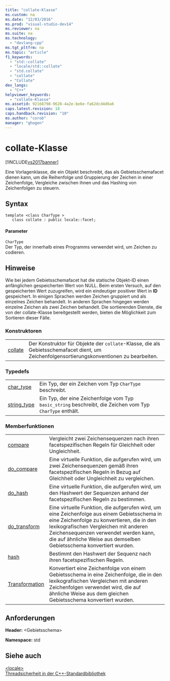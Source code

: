 ```yaml
---
title: "collate-Klasse"
ms.custom: na
ms.date: "12/03/2016"
ms.prod: "visual-studio-dev14"
ms.reviewer: na
ms.suite: na
ms.technology: 
  - "devlang-cpp"
ms.tgt_pltfrm: na
ms.topic: "article"
f1_keywords: 
  - "std::collate"
  - "locale/std::collate"
  - "std.collate"
  - "collate"
  - "Collate"
dev_langs: 
  - "C++"
helpviewer_keywords: 
  - "collate-Klasse"
ms.assetid: 92168798-9628-4a2e-be6e-fa62dcd4d6a6
caps.latest.revision: 18
caps.handback.revision: "10"
ms.author: "corob"
manager: "ghogen"
---
```

# collate-Klasse
[!INCLUDE[vs2017banner](../assembler/inline/includes/vs2017banner.md)]

Eine Vorlagenklasse, die ein Objekt beschreibt, das als Gebietsschemafacet dienen kann, um die Reihenfolge und Gruppierung der Zeichen in einer Zeichenfolge, Vergleiche zwischen ihnen und das Hashing von Zeichenfolgen zu steuern.  
  
## Syntax  
  
```  
template <class CharType >  
   class collate : public locale::facet;  
```  
  
#### Parameter  
 `CharType`  
 Der Typ, der innerhalb eines Programms verwendet wird, um Zeichen zu codieren.  
  
## Hinweise  
 Wie bei jedem Gebietsschemafacet hat die statische Objekt\-ID einen anfänglichen gespeicherten Wert von NULL.  Beim ersten Versuch, auf den gespeicherten Wert zuzugreifen, wird ein eindeutiger positiver Wert in **ID** gespeichert. In einigen Sprachen werden Zeichen gruppiert und als einzelnes Zeichen behandelt. In anderen Sprachen hingegen werden einzelne Zeichen als zwei Zeichen behandelt.  Die sortierenden Dienste, die von der collate\-Klasse bereitgestellt werden, bieten die Möglichkeit zum Sortieren dieser Fälle.  
  
### Konstruktoren  
  
|||  
|-|-|  
|[collate](../Topic/collate::collate.md)|Der Konstruktor für Objekte der `collate`\-Klasse, die als Gebietsschemafacet dient, um Zeichenfolgensortierungskonventionen zu bearbeiten.|  
  
### Typedefs  
  
|||  
|-|-|  
|[char\_type](../Topic/collate::char_type.md)|Ein Typ, der ein Zeichen vom Typ `CharType` beschreibt.|  
|[string\_type](../Topic/collate::string_type.md)|Ein Typ, der eine Zeichenfolge vom Typ `basic_string` beschreibt, die Zeichen vom Typ `CharType` enthält.|  
  
### Memberfunktionen  
  
|||  
|-|-|  
|[compare](../Topic/collate::compare.md)|Vergleicht zwei Zeichensequenzen nach ihren facetspezifischen Regeln für Gleichheit oder Ungleichheit.|  
|[do\_compare](../Topic/collate::do_compare.md)|Eine virtuelle Funktion, die aufgerufen wird, um zwei Zeichensequenzen gemäß ihren facetspezifischen Regeln in Bezug auf Gleichheit oder Ungleichheit zu vergleichen.|  
|[do\_hash](../Topic/collate::do_hash.md)|Eine virtuelle Funktion, die aufgerufen wird, um den Hashwert der Sequenzen anhand der facetspezifischen Regeln zu bestimmen.|  
|[do\_transform](../Topic/collate::do_transform.md)|Eine virtuelle Funktion, die aufgerufen wird, um eine Zeichenfolge aus einem Gebietsschema in eine Zeichenfolge zu konvertieren, die in den lexikografischen Vergleichen mit anderen Zeichensequenzen verwendet werden kann, die auf ähnliche Weise aus demselben Gebietsschema konvertiert wurden.|  
|[hash](../Topic/collate::hash.md)|Bestimmt den Hashwert der Sequenz nach ihren facetspezifischen Regeln.|  
|[Transformation](../Topic/collate::transform.md)|Konvertiert eine Zeichenfolge von einem Gebietsschema in eine Zeichenfolge, die in den lexikografischen Vergleichen mit anderen Zeichenfolgen verwendet wird, die auf ähnliche Weise aus dem gleichen Gebietsschema konvertiert wurden.|  
  
## Anforderungen  
 **Header:** \<Gebietsschema\>  
  
 **Namespace:** std  
  
## Siehe auch  
 [\<locale\>](../standard-library/locale.md)   
 [Threadsicherheit in der C\+\+\-Standardbibliothek](../standard-library/thread-safety-in-the-cpp-standard-library.md)